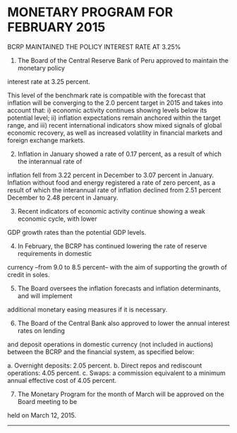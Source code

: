 # MONETARY PROGRAM FOR FEBRUARY 2015

 BCRP MAINTAINED THE POLICY INTEREST RATE AT 3.25%

1. The Board of the Central Reserve Bank of Peru approved to maintain the monetary policy

interest rate at 3.25 percent.

This level of the benchmark rate is compatible with the forecast that inflation will be
converging to the 2.0 percent target in 2015 and takes into account that: i) economic activity
continues showing levels below its potential level; ii) inflation expectations remain anchored
within the target range, and iii) recent international indicators show mixed signals of global
economic recovery, as well as increased volatility in financial markets and foreign exchange
markets.

2. Inflation in January showed a rate of 0.17 percent, as a result of which the interannual rate of

inflation fell from 3.22 percent in December to 3.07 percent in January. Inflation without food
and energy registered a rate of zero percent, as a result of which the interannual rate of
inflation declined from 2.51 percent December to 2.48 percent in January.

3. Recent indicators of economic activity continue showing a weak economic cycle, with lower

GDP growth rates than the potential GDP levels.

4. In February, the BCRP has continued lowering the rate of reserve requirements in domestic

currency –from 9.0 to 8.5 percent– with the aim of supporting the growth of credit in soles.

5. The Board oversees the inflation forecasts and inflation determinants, and will implement

additional monetary easing measures if it is necessary.

6. The Board of the Central Bank also approved to lower the annual interest rates on lending

and deposit operations in domestic currency (not included in auctions) between the BCRP
and the financial system, as specified below:

a. Overnight deposits: 2.05 percent.
b. Direct repos and rediscount operations: 4.05 percent.
c. Swaps: a commission equivalent to a minimum annual effective cost of 4.05 percent.

7. The Monetary Program for the month of March will be approved on the Board meeting to be

held on March 12, 2015.


-----

